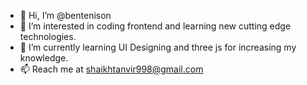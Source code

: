 - 👋 Hi, I’m @bentenison
- 👀 I’m interested in coding frontend and learning new cutting edge technologies.
- 🌱 I’m currently learning UI Designing and three js for increasing my knowledge.
- 📫 Reach me at shaikhtanvir998@gmail.com

<!---
bentenison/bentenison is a ✨ special ✨ repository because its `README.md` (this file) appears on your GitHub profile.
You can click the Preview link to take a look at your changes.
--->
